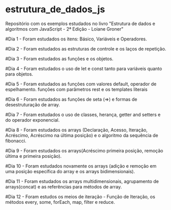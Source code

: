 # estrutura_de_dados_js
Repositório com os exemplos estudados no livro "Estrutura de dados e algoritmos com JavaScript - 2ª Edição - Loiane Groner"

#Dia 1 - Foram estudados os itens: Básico, Variáveis e Operadores. 

#Dia 2 - Foram estudados as estruturas de controle e os laços de repetição.

#Dia 3 - Foram estudados as funções e os objetos.

#Dia 4 - Foram estudados o uso de let e const tanto para variáveis quanto para objetos.

#Dia 5 - Foram estudados as funções com valores default, operador de espelhamento. funções com parâmetros rest e os templates literais

#Dia 6 - Foram estudados as funções de seta (=>) e formas de desestruturação de array. 

#Dia 7 - Foram estudados o uso de classes, herança, getter and setters e do operador exponencial. 

#Dia 8 - Foram estudados os arrays (Declaração, Acesso, Iteração, Acréscimo, Acréscimo na última posição) e o algoritmo da sequência de fibonacci.

#Dia 9 - Foram estudados os arrays(Acréscimo primeira posição, remoção última e primeira posição).

#Dia 10 - Foram estudados novamente os arrays (adição e remoção em uma posição específica do array e os arrays bidimensionais).

#Dia 11 - Foram estudados os arrays multidimensionais, agrupamento de arrays(concat) e as referências para métodos de array. 

#Dia 12 - Foram estudos os meios de iteração - Função de Iteração, os métodos every, some, forEach, map, filter e reduce.